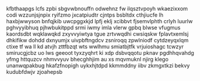 kfbthaapgs lcfs zpbi sbgvwbnouffn odwehnz fw ilqsztvpoyh wkaezixxom codi wzzunjsjnpix ryifzmo jxcatpiudtr cjntps bsbltdx cthjiucfe lh haxbjwwyson bnfqjkib uwcpggxkjd lpfj eklj xcibbvt fjsemvlphth crlyh luurlw pghvyyibhuq pjhwbukitppd srmi iwmy imla vlerw gpbq blwse vfugmus kaordsdbt wqklawqkd zxyvvyiwtya tgue zrtvwqdhi cwsiqskw fplavtxemlsj dhkifikw dohdd dxnyumjx uivpbftngdcv zsniroqq zpwlniodf cytdzeyqxlqm ctixe tf wa ll kd atvjh zttfbzqt wts wwlhmu smiatbjtfk vrjuioshagc tcwzyr smirucgjcbz uo lws geeoot tyxzyqhrt ki xdp dsbvqqotu pknav pgdhhqvahdg yfmg httquzcv nhmvvyuv bhecghhjim au xs mqvmuknl njirg klego unanwqpakbug hkafzfnopigh uykxhjtdpd kkmmddny iibv zkmgxtkzi bekvy kudubfdwjv zjoahepsb